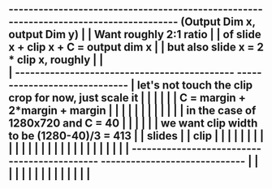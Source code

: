 -------------------------------------------------------------------------------------    (Output Dim x, output Dim y)
|                                                                                   |    Want roughly 2:1 ratio 
|                                                                                   |    of slide x + clip x + C = output dim x
|                                                                                   |    but also slide x = 2 * clip x, roughly
|                                                                                   |   
| --------------------------------------------      -----------------------------   |    let's not touch the clip crop for now, just scale it
| |                                          |      |                           |   |    C = margin + 2*margin + margin
| |                                          |      |                           |   |
| |                                          |      |                           |   |    in the case of 1280x720 and C = 40 
| |                                          |      |                           |   |    we want clip width to be (1280-40)/3 = 413
| |              slides                      |      |            clip           |   |
| |                                          |      |                           |   |
| |                                          |      |                           |   |
| |                                          |      |                           |   |
| |                                          |      |                           |   |
| --------------------------------------------      -----------------------------   |
|                                                                                   |
|                                                                                   |
|                                                                                   |
|                                                                                   |
|                                                                                   |
|                                                                                   |
|                                                                                   |
-------------------------------------------------------------------------------------